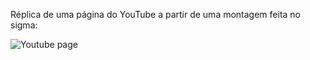 Réplica de uma página do YouTube a partir de uma montagem feita no sigma: 



![Youtube page](https://user-images.githubusercontent.com/65690581/207466555-f970dab5-fd50-4aa1-8999-85e61bd51ba0.png)
